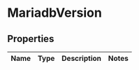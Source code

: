 # MariadbVersion

## Properties

|Name | Type | Description | Notes|
|------------ | ------------- | ------------- | -------------|



